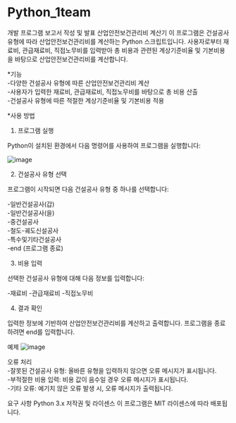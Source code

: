 # Python_1team
개발 프로그램 보고서 작성 및 발표
산업안전보건관리비 계산기
이 프로그램은 건설공사 유형에 따라 산업안전보건관리비를 계산하는 Python 스크립트입니다. 사용자로부터 재료비, 관급재료비, 직접노무비를 입력받아 총 비용과 관련된 계상기준비율 및 기본비용을 바탕으로 산업안전보건관리비를 계산합니다.

*기능     
-다양한 건설공사 유형에 따른 산업안전보건관리비 계산   
-사용자가 입력한 재료비, 관급재료비, 직접노무비를 바탕으로 총 비용 산출    
-건설공사 유형에 따른 적절한 계상기준비율 및 기본비용 적용    

*사용 방법
1. 프로그램 실행

Python이 설치된 환경에서 다음 명령어를 사용하여 프로그램을 실행합니다:

![image](https://github.com/user-attachments/assets/ef93c104-5ddf-4162-a1f2-0082975ff1a0)

2. 건설공사 유형 선택

프로그램이 시작되면 다음 건설공사 유형 중 하나를 선택합니다:

-일반건설공사(갑)  
-일반건설공사(을)  
-중건설공사   
-철도-궤도신설공사   
-특수및기타건설공사   
-end (프로그램 종료)    

3. 비용 입력

선택한 건설공사 유형에 대해 다음 정보를 입력합니다:

-재료비
-관급재료비
-직접노무비

4. 결과 확인

입력한 정보에 기반하여 산업안전보건관리비를 계산하고 출력합니다. 프로그램을 종료하려면 end를 입력합니다.

예제
![image](https://github.com/user-attachments/assets/fa681ba4-860f-48df-996f-c6cc84842a0c)

오류 처리      
-잘못된 건설공사 유형: 올바른 유형을 입력하지 않으면 오류 메시지가 표시됩니다.  
-부적절한 비용 입력: 비용 값이 음수일 경우 오류 메시지가 표시됩니다.   
-기타 오류: 예기치 않은 오류 발생 시, 오류 메시지가 출력됩니다.  




요구 사항
Python 3.x
저작권 및 라이센스
이 프로그램은 MIT 라이센스에 따라 배포됩니다.

